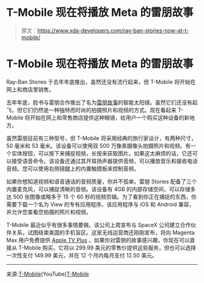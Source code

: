 # T-Mobile 现在将播放 Meta 的雷朋故事

> 原文：<https://www.xda-developers.com/ray-ban-stories-now-at-t-mobile/>

# T-Mobile 现在将播放 Meta 的雷朋故事

Ray-Ban Stories 于去年年底推出，虽然还没有流行起来，但 T-Mobile 将开始在网上和商店里销售。

去年年底，脸书与雷朋合作推出了名为[雷朋故事](https://www.xda-developers.com/facebook-ray-ban-stories/)的智能太阳镜。虽然它们还没有起飞，但它们仍然是一种独特而时尚的拍摄照片和视频的方式。现在看起来 T-Mobile 将开始在网上和零售商店提供这种眼镜，给用户一个购买这种设备的新地方。

虽然雷朋目前有三种型号，但 T-Mobile 将采用经典的旅行家设计，有两种尺寸，50 毫米和 53 毫米。该设备可以使用双 500 万像素摄像头拍摄照片和视频。有一个实体按钮，可以按下来捕捉视频，长按来获取图片。如果这太麻烦的话，它还可以接受语音命令。该设备还通过其开耳扬声器提供音频，可以播放音乐和接收电话音频。您可以使用右侧镜腿上的内置触摸板来控制音频。

如果你想知道视频和语音通话的音频质量，你并不孤单。雷朋 Stories 配备了三个内置麦克风，可以捕捉清晰的音频。该设备有 4GB 的内部存储空间，可以存储多达 500 张图像或略多于 15 个 60 秒的视频剪辑。为了看到你正在捕捉的东西，你需要下载一个名为 View 的专有应用程序。该应用程序与 iOS 和 Android 兼容，并允许您查看您拍摄的照片和视频。

T-Mobile 最近似乎有很多事情要做。该公司上周宣布与 SpaceX 公司建立合作伙伴关系，试图结束美国的手机盲区。这家无线运营商还刚刚宣布，将向 Magenta Max 用户免费提供 [Apple TV Plus](https://www.xda-developers.com/t-mobile-adds-apple-tv-plus-magenta-max-subscribers/) 。如果你对雷朋的故事感兴趣，你现在可以直接从 T-Mobile 购买。它将以 299.99 美元的零售价提供这些服务，但也可以选择一次性支付 149.99 美元，并在 12 个月内每月支付 12.50 美元。

* * *

来源:[T-Mobile](https://www.youtube.com/watch?v=Yb_cZ-D3xz4)(YouTube)[T-Mobile](https://www.t-mobile.com/accessory/ray-ban-stories-wayfarer-53mm)